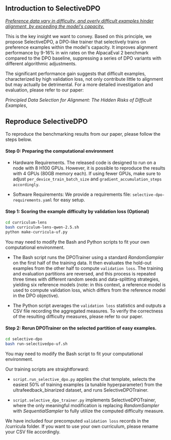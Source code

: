 ## Introduction to SelectiveDPO

<ins>*Preference data vary in difficulty, and overly difficult examples hinder alignment, by exceeding the model's capacity.*</ins>

This is the key insight we want to convey. Based on this principle, we propose SelectiveDPO, a DPO-like trainer that selectively trains on preference examples within the model's capacity. It improves alignment performance by 9-16% in win rates on the AlpacaEval 2 benchmark compared to the DPO baseline, suppressing a series of DPO variants with different algorithmic adjustments.

The significant performance gain suggests that difficult examples, characterized by high validation loss, not only contribute little to alignment but may actually be detrimental. For a more detailed investigation and evaluation, please refer to our paper:


*Principled Data Selection for Alignment: The Hidden Risks of Difficult Examples*, 


## Reproduce SelectiveDPO
To reproduce the benchmarking results from our paper, please follow the steps below.
#### Step 0: Preparing the computational environment
- Hardware Requirements. The released code is designed to run on a node with 8 H100 GPUs. However, it is possible to reproduce the results with 4 GPUs (80GB memory each). If using fewer GPUs, make sure to adjust `per_device_train_batch_size` and `gradient_accumulation_steps accordingly`.

- Software Requirements: We provide a requirements file: `selective-dpo-requirements.yaml` for easy setup.


#### Step 1: Scoring the example difficulty by validation loss (Optional)
```bash
cd curriculum-lens 
bash curriculum-lens-qwen-2.5.sh
python make-curricula-uf.py 
```
You may need to modify the Bash and Python scripts to fit your own computational environment.


- The Bash script runs the DPOTrainer using a standard *RandomSampler* on the first half of the training data. It then evaluates the hold-out examples from the other half to compute `validation loss`. The training and evaluation partitions are reversed, and this process is repeated three times with different random seeds and data-splitting strategies, yielding six reference models (note: in this context, a reference model is used to compute validation loss, which differs from the reference model in the DPO objective).

- The Python script averages the `validation loss` statistics and outputs a CSV file recording the aggregated measures. To verify the correctness of the resulting difficulty measures, please refer to our paper.



#### Step 2: Rerun DPOTrainer on the selected partition of easy examples.
```bash
cd selective-dpo 
bash run-selectivedpo-uf.sh
```
You may need to modify the Bash script to fit your computational environment.


Our training scripts are straightforward:

- `script.run_selective_dpo.py` applies the chat template, selects the easiest 50% of training examples (a tunable hyperparameter) from the ultrafeedback_binarized dataset, and runs SelectiveDPOTrainer.

- `script.selective_dpo_trainer.py` implements SelectiveDPOTrainer, where the only meaningful modification is replacing *RandomSampler* with *SequentialSampler* to fully utilize the computed difficulty measure.

We have included four precomputed `validation loss` records in the /curricula folder. If you want to use your own curriculum, please rename your CSV file accordingly.
